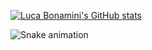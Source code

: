 [![Luca Bonamini's GitHub stats](https://github-readme-stats.vercel.app/api?username=lucabonamini&show_icons=true&theme=chartreuse-dark)](https://lucabonamini.github.io/)

![Snake animation](https://github.com/lucabonamini/lucabonamini/blob/output/github-contribution-grid-snake.svg)
